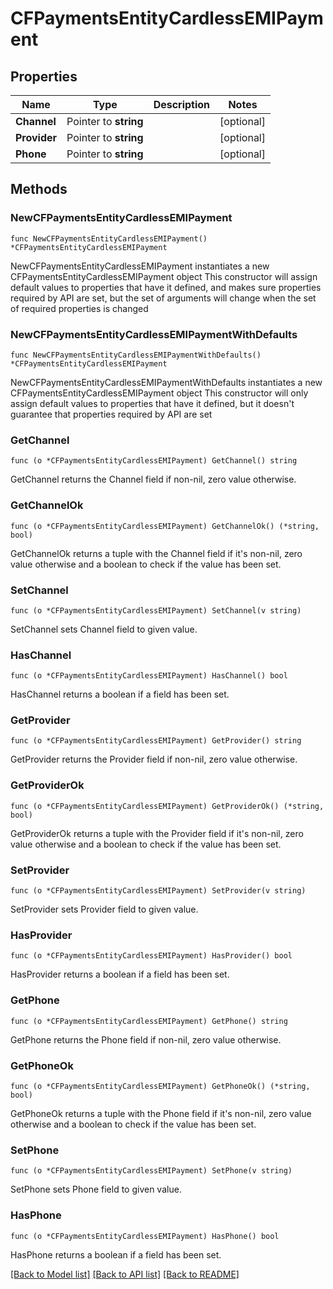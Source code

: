 # CFPaymentsEntityCardlessEMIPayment

## Properties

Name | Type | Description | Notes
------------ | ------------- | ------------- | -------------
**Channel** | Pointer to **string** |  | [optional] 
**Provider** | Pointer to **string** |  | [optional] 
**Phone** | Pointer to **string** |  | [optional] 

## Methods

### NewCFPaymentsEntityCardlessEMIPayment

`func NewCFPaymentsEntityCardlessEMIPayment() *CFPaymentsEntityCardlessEMIPayment`

NewCFPaymentsEntityCardlessEMIPayment instantiates a new CFPaymentsEntityCardlessEMIPayment object
This constructor will assign default values to properties that have it defined,
and makes sure properties required by API are set, but the set of arguments
will change when the set of required properties is changed

### NewCFPaymentsEntityCardlessEMIPaymentWithDefaults

`func NewCFPaymentsEntityCardlessEMIPaymentWithDefaults() *CFPaymentsEntityCardlessEMIPayment`

NewCFPaymentsEntityCardlessEMIPaymentWithDefaults instantiates a new CFPaymentsEntityCardlessEMIPayment object
This constructor will only assign default values to properties that have it defined,
but it doesn't guarantee that properties required by API are set

### GetChannel

`func (o *CFPaymentsEntityCardlessEMIPayment) GetChannel() string`

GetChannel returns the Channel field if non-nil, zero value otherwise.

### GetChannelOk

`func (o *CFPaymentsEntityCardlessEMIPayment) GetChannelOk() (*string, bool)`

GetChannelOk returns a tuple with the Channel field if it's non-nil, zero value otherwise
and a boolean to check if the value has been set.

### SetChannel

`func (o *CFPaymentsEntityCardlessEMIPayment) SetChannel(v string)`

SetChannel sets Channel field to given value.

### HasChannel

`func (o *CFPaymentsEntityCardlessEMIPayment) HasChannel() bool`

HasChannel returns a boolean if a field has been set.

### GetProvider

`func (o *CFPaymentsEntityCardlessEMIPayment) GetProvider() string`

GetProvider returns the Provider field if non-nil, zero value otherwise.

### GetProviderOk

`func (o *CFPaymentsEntityCardlessEMIPayment) GetProviderOk() (*string, bool)`

GetProviderOk returns a tuple with the Provider field if it's non-nil, zero value otherwise
and a boolean to check if the value has been set.

### SetProvider

`func (o *CFPaymentsEntityCardlessEMIPayment) SetProvider(v string)`

SetProvider sets Provider field to given value.

### HasProvider

`func (o *CFPaymentsEntityCardlessEMIPayment) HasProvider() bool`

HasProvider returns a boolean if a field has been set.

### GetPhone

`func (o *CFPaymentsEntityCardlessEMIPayment) GetPhone() string`

GetPhone returns the Phone field if non-nil, zero value otherwise.

### GetPhoneOk

`func (o *CFPaymentsEntityCardlessEMIPayment) GetPhoneOk() (*string, bool)`

GetPhoneOk returns a tuple with the Phone field if it's non-nil, zero value otherwise
and a boolean to check if the value has been set.

### SetPhone

`func (o *CFPaymentsEntityCardlessEMIPayment) SetPhone(v string)`

SetPhone sets Phone field to given value.

### HasPhone

`func (o *CFPaymentsEntityCardlessEMIPayment) HasPhone() bool`

HasPhone returns a boolean if a field has been set.


[[Back to Model list]](../README.md#documentation-for-models) [[Back to API list]](../README.md#documentation-for-api-endpoints) [[Back to README]](../README.md)


